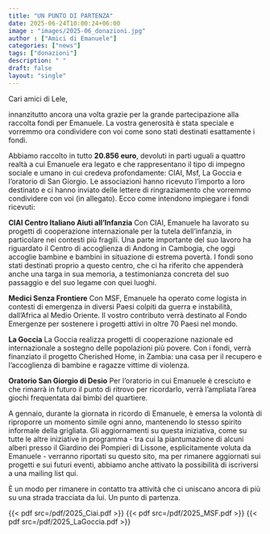 ```yaml
---
title: "UN PUNTO DI PARTENZA"
date: 2025-06-24T10:00:24+06:00
image : "images/2025-06_donazioni.jpg"
author : ["Amici di Emanuele"]
categories: ["news"]
tags: ["donazioni"]
description: " "
draft: false
layout: "single"
---
```



Cari amici di Lele,

innanzitutto ancora una volta grazie per la grande partecipazione alla raccolta fondi per Emanuele. La vostra generosità è stata speciale e vorremmo ora condividere con voi come sono stati destinati esattamente i fondi. 

Abbiamo raccolto in tutto **20.856 euro**, devoluti in parti uguali a quattro realtà a cui Emanuele era legato e che rappresentano il tipo di impegno sociale e umano in cui credeva profondamente: CIAI, Msf, La Goccia e l’oratorio di San Giorgio. Le associazioni hanno ricevuto l’importo a loro destinato e ci hanno inviato delle lettere di ringraziamento che vorremmo condividere con voi (in allegato). Ecco come intendono impiegare i fondi ricevuti:

**CIAI  Centro Italiano Aiuti all’Infanzia**
Con CIAI, Emanuele ha lavorato su progetti di cooperazione internazionale per la tutela dell’infanzia, in particolare nei contesti più fragili.
Una parte importante del suo lavoro ha riguardato il Centro di accoglienza di Andong in Cambogia, che oggi accoglie bambine e bambini in situazione di estrema povertà.
I fondi sono stati destinati proprio a questo centro, che ci ha riferito che appenderà anche una targa in sua memoria, a testimonianza concreta del suo passaggio e del suo legame con quei luoghi.

**Medici Senza Frontiere**
Con MSF, Emanuele ha operato come logista in contesti di emergenza in diversi Paesi colpiti da guerra e instabilità, dall’Africa al Medio Oriente. Il vostro contributo verrà destinato al Fondo Emergenze per sostenere i progetti attivi in oltre 70 Paesi nel mondo.

**La Goccia**
La Goccia realizza progetti di cooperazione nazionale ed internazionale a sostegno delle popolazioni più povere. Con i fondi, verrà finanziato il progetto Cherished Home, in Zambia: una casa per il recupero e l’accoglienza di bambine e ragazze vittime di violenza.

**Oratorio San Giorgio di Desio**
Per l’oratorio in cui Emanuele è cresciuto e che rimarrà in futuro il punto di ritrovo per ricordarlo, verrà l’ampliata l’area giochi frequentata dai bimbi del quartiere.

A gennaio, durante la giornata in ricordo di Emanuele, è emersa la volontà di riproporre un momento simile ogni anno, mantenendo lo stesso spirito informale della grigliata. Gli aggiornamenti su questa iniziativa, come su tutte le altre iniziative in programma - tra cui la piantumazione di alcuni alberi presso il Giardino dei Pompieri di Lissone, esplicitamente voluta da Emanuele - verranno riportati su questo sito, ma per rimanere aggiornati sui progetti e sui futuri eventi, abbiamo anche attivato la possibilità di iscriversi a una mailing list qui.

È un modo per rimanere in contatto tra attività che ci uniscano ancora di più su una strada tracciata da lui. Un punto di partenza.



{{< pdf src=/pdf/2025_Ciai.pdf >}}   {{< pdf src=/pdf/2025_MSF.pdf >}}   {{< pdf src=/pdf/2025_LaGoccia.pdf >}}
